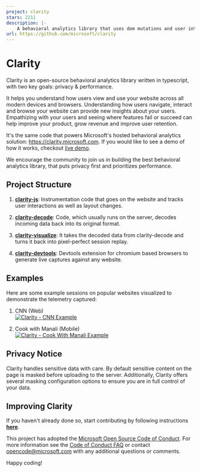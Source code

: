 ```yaml
---
project: clarity
stars: 2211
description: |-
    A behavioral analytics library that uses dom mutations and user interactions to generate aggregated insights.
url: https://github.com/microsoft/clarity
---
```


# Clarity
Clarity is an open-source behavioral analytics library written in typescript, with two key goals: privacy & performance. 

It helps you understand how users view and use your website across all modern devices and browsers. Understanding how users navigate, interact and browse your website can provide new insights about your users. Empathizing with your users and seeing where features fail or succeed can help improve your product, grow revenue and improve user retention.

It's the same code that powers Microsoft's hosted behavioral analytics solution: <a href="https://clarity.microsoft.com">https://clarity.microsoft.com</a>. If you would like to see a demo of how it works, checkout <a href="https://clarity.microsoft.com/demo/projects/view/3t0wlogvdz/impressions?date=Last%203%20days">live demo</a>. 

We encourage the community to join us in building the best behavioral analytics library, that puts privacy first and prioritizes performance. 

## Project Structure
1. **[clarity-js](https://github.com/microsoft/clarity/tree/master/packages/clarity-js)**: Instrumentation code that goes on the website and tracks user interactions as well as layout changes.

2. **[clarity-decode](https://github.com/microsoft/clarity/tree/master/packages/clarity-decode)**: Code, which usually runs on the server, decodes incoming data back into its original format.

3. **[clarity-visualize](https://github.com/microsoft/clarity/tree/master/packages/clarity-visualize)**: It takes the decoded data from clarity-decode and turns it back into pixel-perfect session replay.

4. **[clarity-devtools](https://github.com/microsoft/clarity/tree/master/packages/clarity-devtools)**: Devtools extension for chromium based browsers to generate live captures against any website.

## Examples
Here are some example sessions on popular websites visualized to demonstrate the telemetry captured:
1. CNN (Web)
</br><a href="https://thumbs.gfycat.com/AggressiveLankyAbyssiniangroundhornbill-size_restricted.gif"><img src="https://thumbs.gfycat.com/AggressiveLankyAbyssiniangroundhornbill-size_restricted.gif" title="Clarity - CNN Example"/></a>

2. Cook with Manali (Mobile)
</br><a href="https://thumbs.gfycat.com/CoolDependableAdamsstaghornedbeetle-size_restricted.gif"><img src="https://thumbs.gfycat.com/CoolDependableAdamsstaghornedbeetle-size_restricted.gif" title="Clarity - Cook With Manali Example"/></a> 

## Privacy Notice
Clarity handles sensitive data with care. By default sensitive content on the page is masked before uploading to the server. Additionally, Clarity offers several masking configuration options to ensure you are in full control of your data.

## Improving Clarity
If you haven't already done so, start contributing by following instructions **[here](https://github.com/microsoft/clarity/blob/master/CONTRIBUTING.md)**.

This project has adopted the [Microsoft Open Source Code of Conduct](https://opensource.microsoft.com/codeofconduct/). For more information see the [Code of Conduct FAQ](https://opensource.microsoft.com/codeofconduct/faq/) or contact [opencode@microsoft.com](mailto:opencode@microsoft.com) with any additional questions or comments.

Happy coding!


